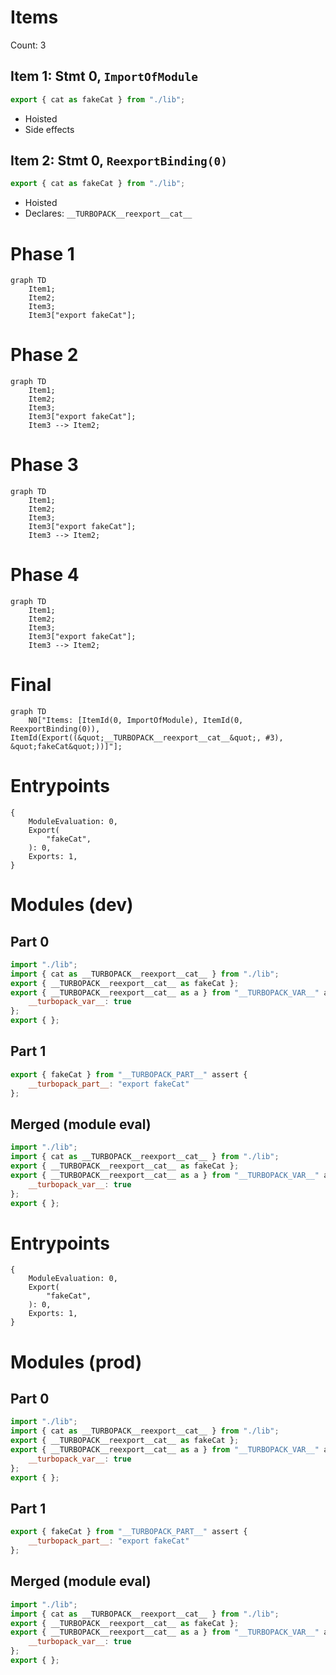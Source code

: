 # Items

Count: 3

## Item 1: Stmt 0, `ImportOfModule`

```js
export { cat as fakeCat } from "./lib";

```

- Hoisted
- Side effects

## Item 2: Stmt 0, `ReexportBinding(0)`

```js
export { cat as fakeCat } from "./lib";

```

- Hoisted
- Declares: `__TURBOPACK__reexport__cat__`

# Phase 1
```mermaid
graph TD
    Item1;
    Item2;
    Item3;
    Item3["export fakeCat"];
```
# Phase 2
```mermaid
graph TD
    Item1;
    Item2;
    Item3;
    Item3["export fakeCat"];
    Item3 --> Item2;
```
# Phase 3
```mermaid
graph TD
    Item1;
    Item2;
    Item3;
    Item3["export fakeCat"];
    Item3 --> Item2;
```
# Phase 4
```mermaid
graph TD
    Item1;
    Item2;
    Item3;
    Item3["export fakeCat"];
    Item3 --> Item2;
```
# Final
```mermaid
graph TD
    N0["Items: [ItemId(0, ImportOfModule), ItemId(0, ReexportBinding(0)), ItemId(Export((&quot;__TURBOPACK__reexport__cat__&quot;, #3), &quot;fakeCat&quot;))]"];
```
# Entrypoints

```
{
    ModuleEvaluation: 0,
    Export(
        "fakeCat",
    ): 0,
    Exports: 1,
}
```


# Modules (dev)
## Part 0
```js
import "./lib";
import { cat as __TURBOPACK__reexport__cat__ } from "./lib";
export { __TURBOPACK__reexport__cat__ as fakeCat };
export { __TURBOPACK__reexport__cat__ as a } from "__TURBOPACK_VAR__" assert {
    __turbopack_var__: true
};
export { };

```
## Part 1
```js
export { fakeCat } from "__TURBOPACK_PART__" assert {
    __turbopack_part__: "export fakeCat"
};

```
## Merged (module eval)
```js
import "./lib";
import { cat as __TURBOPACK__reexport__cat__ } from "./lib";
export { __TURBOPACK__reexport__cat__ as fakeCat };
export { __TURBOPACK__reexport__cat__ as a } from "__TURBOPACK_VAR__" assert {
    __turbopack_var__: true
};
export { };

```
# Entrypoints

```
{
    ModuleEvaluation: 0,
    Export(
        "fakeCat",
    ): 0,
    Exports: 1,
}
```


# Modules (prod)
## Part 0
```js
import "./lib";
import { cat as __TURBOPACK__reexport__cat__ } from "./lib";
export { __TURBOPACK__reexport__cat__ as fakeCat };
export { __TURBOPACK__reexport__cat__ as a } from "__TURBOPACK_VAR__" assert {
    __turbopack_var__: true
};
export { };

```
## Part 1
```js
export { fakeCat } from "__TURBOPACK_PART__" assert {
    __turbopack_part__: "export fakeCat"
};

```
## Merged (module eval)
```js
import "./lib";
import { cat as __TURBOPACK__reexport__cat__ } from "./lib";
export { __TURBOPACK__reexport__cat__ as fakeCat };
export { __TURBOPACK__reexport__cat__ as a } from "__TURBOPACK_VAR__" assert {
    __turbopack_var__: true
};
export { };

```
